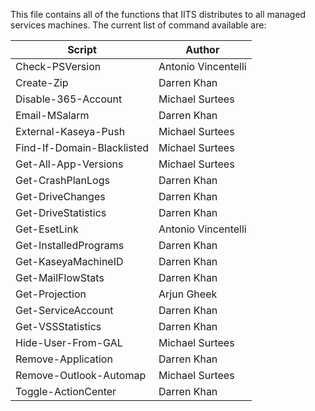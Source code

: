 This file contains all of the functions that IITS distributes to all managed services machines.  The current list of command available are:

|Script|Author|
|---|---|
|Check-PSVersion|Antonio Vincentelli|
|Create-Zip|Darren Khan|
|Disable-365-Account|Michael Surtees|
|Email-MSalarm|Darren Khan|
|External-Kaseya-Push|Michael Surtees|
|Find-If-Domain-Blacklisted|Michael Surtees|
|Get-All-App-Versions|Michael Surtees|
|Get-CrashPlanLogs|Darren Khan|
|Get-DriveChanges|Darren Khan|
|Get-DriveStatistics|Darren Khan|
|Get-EsetLink|Antonio Vincentelli|
|Get-InstalledPrograms|Darren Khan|
|Get-KaseyaMachineID|Darren Khan|
|Get-MailFlowStats|Darren Khan|
|Get-Projection|Arjun Gheek|
|Get-ServiceAccount|Darren Khan|
|Get-VSSStatistics|Darren Khan|
|Hide-User-From-GAL|Michael Surtees|
|Remove-Application|Darren Khan|
|Remove-Outlook-Automap|Michael Surtees|
|Toggle-ActionCenter|Darren Khan|


